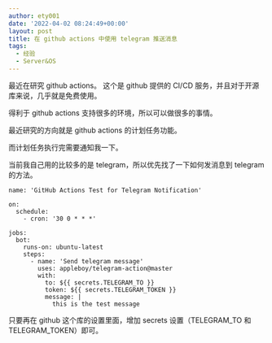 ```yaml
---
author: ety001
date: '2022-04-02 08:24:49+00:00'
layout: post
title: 在 github actions 中使用 telegram 推送消息
tags:
  - 经验
  - Server&OS
---
```


最近在研究 github actions。 这个是 github 提供的 CI/CD 服务，并且对于开源库来说，几乎就是免费使用。

得利于 github actions 支持很多的环境，所以可以做很多的事情。

最近研究的方向就是 github actions 的计划任务功能。

而计划任务执行完需要通知我一下。

当前我自己用的比较多的是 telegram，所以优先找了一下如何发消息到 telegram 的方法。

```
name: 'GitHub Actions Test for Telegram Notification'

on:
  schedule:
    - cron: '30 0 * * *'

jobs:
  bot:
    runs-on: ubuntu-latest
    steps:
      - name: 'Send telegram message'
        uses: appleboy/telegram-action@master
        with:
          to: ${{ secrets.TELEGRAM_TO }}
          token: ${{ secrets.TELEGRAM_TOKEN }}
          message: |
            this is the test message
```

只要再在 github 这个库的设置里面，增加 secrets 设置（TELEGRAM_TO 和 TELEGRAM_TOKEN）即可。